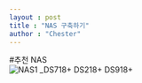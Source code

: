 ```yaml
---
layout : post
title : "NAS 구축하기"
author : "Chester"
---
```


#추천 NAS <br>
![NAS1](https://www.synology.com/api/products/getPhoto?product=DS718%2B&type=img_s&sort=0 "NAS1")
_DS718+ DS218+ DS918+
